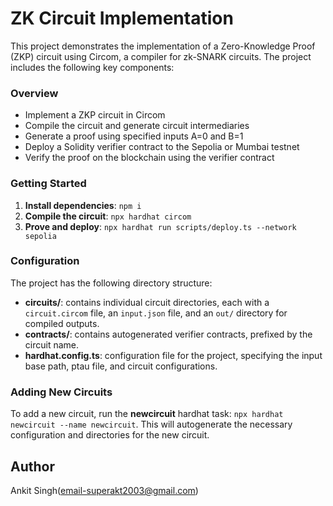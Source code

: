 **ZK Circuit Implementation**
===========================

This project demonstrates the implementation of a Zero-Knowledge Proof (ZKP) circuit using Circom, a compiler for zk-SNARK circuits. The project includes the following key components:

### Overview

* Implement a ZKP circuit in Circom
* Compile the circuit and generate circuit intermediaries
* Generate a proof using specified inputs A=0 and B=1
* Deploy a Solidity verifier contract to the Sepolia or Mumbai testnet
* Verify the proof on the blockchain using the verifier contract

### Getting Started

1. **Install dependencies**: `npm i`
2. **Compile the circuit**: `npx hardhat circom`
3. **Prove and deploy**: `npx hardhat run scripts/deploy.ts --network sepolia`

### Configuration

The project has the following directory structure:

* **circuits/**: contains individual circuit directories, each with a `circuit.circom` file, an `input.json` file, and an `out/` directory for compiled outputs.
* **contracts/**: contains autogenerated verifier contracts, prefixed by the circuit name.
* **hardhat.config.ts**: configuration file for the project, specifying the input base path, ptau file, and circuit configurations.

### Adding New Circuits

To add a new circuit, run the **newcircuit** hardhat task: `npx hardhat newcircuit --name newcircuit`. This will autogenerate the necessary configuration and directories for the new circuit.

## Author
Ankit Singh(email-superakt2003@gmail.com)

